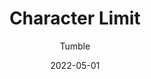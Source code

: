 ---
title: Character Limit
description: Visual indicator of how much space is left in the message text box
date: 2022-05-01
author:
  - Tumble
userscript: true
recommend: true
customData:
  critterguration: required
  modial: required
buttons:
  - name: Install
    href: https://github.com/tumble1999/character-limit/raw/master/character-limit.user.js
---